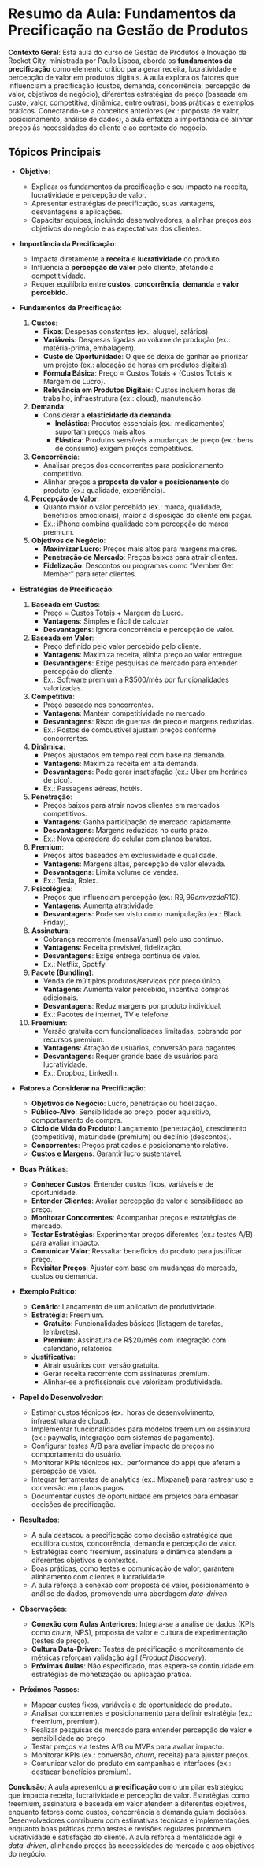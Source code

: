 # Resumo da Aula: Fundamentos da Precificação na Gestão de Produtos

**Contexto Geral**: Esta aula do curso de Gestão de Produtos e Inovação da Rocket City, ministrada por Paulo Lisboa, aborda os **fundamentos da precificação** como elemento crítico para gerar receita, lucratividade e percepção de valor em produtos digitais. A aula explora os fatores que influenciam a precificação (custos, demanda, concorrência, percepção de valor, objetivos de negócio), diferentes estratégias de preço (baseada em custo, valor, competitiva, dinâmica, entre outras), boas práticas e exemplos práticos. Conectando-se a conceitos anteriores (ex.: proposta de valor, posicionamento, análise de dados), a aula enfatiza a importância de alinhar preços às necessidades do cliente e ao contexto do negócio.

## Tópicos Principais

- **Objetivo**:
  - Explicar os fundamentos da precificação e seu impacto na receita, lucratividade e percepção de valor.
  - Apresentar estratégias de precificação, suas vantagens, desvantagens e aplicações.
  - Capacitar equipes, incluindo desenvolvedores, a alinhar preços aos objetivos do negócio e às expectativas dos clientes.

- **Importância da Precificação**:
  - Impacta diretamente a **receita** e **lucratividade** do produto.
  - Influencia a **percepção de valor** pelo cliente, afetando a competitividade.
  - Requer equilíbrio entre **custos**, **concorrência**, **demanda** e **valor percebido**.

- **Fundamentos da Precificação**:
  1. **Custos**:
     - **Fixos**: Despesas constantes (ex.: aluguel, salários).
     - **Variáveis**: Despesas ligadas ao volume de produção (ex.: matéria-prima, embalagem).
     - **Custo de Oportunidade**: O que se deixa de ganhar ao priorizar um projeto (ex.: alocação de horas em produtos digitais).
     - **Fórmula Básica**: Preço = Custos Totais + (Custos Totais × Margem de Lucro).
     - **Relevância em Produtos Digitais**: Custos incluem horas de trabalho, infraestrutura (ex.: cloud), manutenção.
  2. **Demanda**:
     - Considerar a **elasticidade da demanda**:
       - **Inelástica**: Produtos essenciais (ex.: medicamentos) suportam preços mais altos.
       - **Elástica**: Produtos sensíveis a mudanças de preço (ex.: bens de consumo) exigem preços competitivos.
  3. **Concorrência**:
     - Analisar preços dos concorrentes para posicionamento competitivo.
     - Alinhar preços à **proposta de valor** e **posicionamento** do produto (ex.: qualidade, experiência).
  4. **Percepção de Valor**:
     - Quanto maior o valor percebido (ex.: marca, qualidade, benefícios emocionais), maior a disposição do cliente em pagar.
     - Ex.: iPhone combina qualidade com percepção de marca premium.
  5. **Objetivos de Negócio**:
     - **Maximizar Lucro**: Preços mais altos para margens maiores.
     - **Penetração de Mercado**: Preços baixos para atrair clientes.
     - **Fidelização**: Descontos ou programas como “Member Get Member” para reter clientes.

- **Estratégias de Precificação**:
  1. **Baseada em Custos**:
     - Preço = Custos Totais + Margem de Lucro.
     - **Vantagens**: Simples e fácil de calcular.
     - **Desvantagens**: Ignora concorrência e percepção de valor.
  2. **Baseada em Valor**:
     - Preço definido pelo valor percebido pelo cliente.
     - **Vantagens**: Maximiza receita, alinha preço ao valor entregue.
     - **Desvantagens**: Exige pesquisas de mercado para entender percepção do cliente.
     - Ex.: Software premium a R$500/mês por funcionalidades valorizadas.
  3. **Competitiva**:
     - Preço baseado nos concorrentes.
     - **Vantagens**: Mantém competitividade no mercado.
     - **Desvantagens**: Risco de guerras de preço e margens reduzidas.
     - Ex.: Postos de combustível ajustam preços conforme concorrentes.
  4. **Dinâmica**:
     - Preços ajustados em tempo real com base na demanda.
     - **Vantagens**: Maximiza receita em alta demanda.
     - **Desvantagens**: Pode gerar insatisfação (ex.: Uber em horários de pico).
     - Ex.: Passagens aéreas, hotéis.
  5. **Penetração**:
     - Preços baixos para atrair novos clientes em mercados competitivos.
     - **Vantagens**: Ganha participação de mercado rapidamente.
     - **Desvantagens**: Margens reduzidas no curto prazo.
     - Ex.: Nova operadora de celular com planos baratos.
  6. **Premium**:
     - Preços altos baseados em exclusividade e qualidade.
     - **Vantagens**: Margens altas, percepção de valor elevada.
     - **Desvantagens**: Limita volume de vendas.
     - Ex.: Tesla, Rolex.
  7. **Psicológica**:
     - Preços que influenciam percepção (ex.: R$9,99 em vez de R$10).
     - **Vantagens**: Aumenta atratividade.
     - **Desvantagens**: Pode ser visto como manipulação (ex.: Black Friday).
  8. **Assinatura**:
     - Cobrança recorrente (mensal/anual) pelo uso contínuo.
     - **Vantagens**: Receita previsível, fidelização.
     - **Desvantagens**: Exige entrega contínua de valor.
     - Ex.: Netflix, Spotify.
  9. **Pacote (Bundling)**:
     - Venda de múltiplos produtos/serviços por preço único.
     - **Vantagens**: Aumenta valor percebido, incentiva compras adicionais.
     - **Desvantagens**: Reduz margens por produto individual.
     - Ex.: Pacotes de internet, TV e telefone.
  10. **Freemium**:
      - Versão gratuita com funcionalidades limitadas, cobrando por recursos premium.
      - **Vantagens**: Atração de usuários, conversão para pagantes.
      - **Desvantagens**: Requer grande base de usuários para lucratividade.
      - Ex.: Dropbox, LinkedIn.

- **Fatores a Considerar na Precificação**:
  - **Objetivos do Negócio**: Lucro, penetração ou fidelização.
  - **Público-Alvo**: Sensibilidade ao preço, poder aquisitivo, comportamento de compra.
  - **Ciclo de Vida do Produto**: Lançamento (penetração), crescimento (competitiva), maturidade (premium) ou declínio (descontos).
  - **Concorrentes**: Preços praticados e posicionamento relativo.
  - **Custos e Margens**: Garantir lucro sustentável.

- **Boas Práticas**:
  - **Conhecer Custos**: Entender custos fixos, variáveis e de oportunidade.
  - **Entender Clientes**: Avaliar percepção de valor e sensibilidade ao preço.
  - **Monitorar Concorrentes**: Acompanhar preços e estratégias de mercado.
  - **Testar Estratégias**: Experimentar preços diferentes (ex.: testes A/B) para avaliar impacto.
  - **Comunicar Valor**: Ressaltar benefícios do produto para justificar preço.
  - **Revisitar Preços**: Ajustar com base em mudanças de mercado, custos ou demanda.

- **Exemplo Prático**:
  - **Cenário**: Lançamento de um aplicativo de produtividade.
  - **Estratégia**: Freemium.
    - **Gratuito**: Funcionalidades básicas (listagem de tarefas, lembretes).
    - **Premium**: Assinatura de R$20/mês com integração com calendário, relatórios.
  - **Justificativa**:
    - Atrair usuários com versão gratuita.
    - Gerar receita recorrente com assinaturas premium.
    - Alinhar-se a profissionais que valorizam produtividade.

- **Papel do Desenvolvedor**:
  - Estimar custos técnicos (ex.: horas de desenvolvimento, infraestrutura de cloud).
  - Implementar funcionalidades para modelos freemium ou assinatura (ex.: paywalls, integração com sistemas de pagamento).
  - Configurar testes A/B para avaliar impacto de preços no comportamento do usuário.
  - Monitorar KPIs técnicos (ex.: performance do app) que afetam a percepção de valor.
  - Integrar ferramentas de analytics (ex.: Mixpanel) para rastrear uso e conversão em planos pagos.
  - Documentar custos de oportunidade em projetos para embasar decisões de precificação.

- **Resultados**:
  - A aula destacou a precificação como decisão estratégica que equilibra custos, concorrência, demanda e percepção de valor.
  - Estratégias como freemium, assinatura e dinâmica atendem a diferentes objetivos e contextos.
  - Boas práticas, como testes e comunicação de valor, garantem alinhamento com clientes e lucratividade.
  - A aula reforça a conexão com proposta de valor, posicionamento e análise de dados, promovendo uma abordagem *data-driven*.

- **Observações**:
  - **Conexão com Aulas Anteriores**: Integra-se a análise de dados (KPIs como *churn*, NPS), proposta de valor e cultura de experimentação (testes de preço).
  - **Cultura Data-Driven**: Testes de precificação e monitoramento de métricas reforçam validação ágil (*Product Discovery*).
  - **Próximas Aulas**: Não especificado, mas espera-se continuidade em estratégias de monetização ou aplicação prática.

- **Próximos Passos**:
  - Mapear custos fixos, variáveis e de oportunidade do produto.
  - Analisar concorrentes e posicionamento para definir estratégia (ex.: freemium, premium).
  - Realizar pesquisas de mercado para entender percepção de valor e sensibilidade ao preço.
  - Testar preços via testes A/B ou MVPs para avaliar impacto.
  - Monitorar KPIs (ex.: conversão, *churn*, receita) para ajustar preços.
  - Comunicar valor do produto em campanhas e interfaces (ex.: destacar benefícios premium).

**Conclusão**: A aula apresentou a **precificação** como um pilar estratégico que impacta receita, lucratividade e percepção de valor. Estratégias como freemium, assinatura e baseada em valor atendem a diferentes objetivos, enquanto fatores como custos, concorrência e demanda guiam decisões. Desenvolvedores contribuem com estimativas técnicas e implementações, enquanto boas práticas como testes e revisões regulares promovem lucratividade e satisfação do cliente. A aula reforça a mentalidade ágil e *data-driven*, alinhando preços às necessidades do mercado e aos objetivos do negócio.